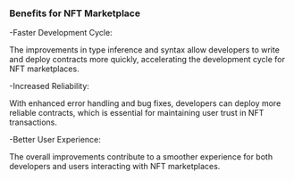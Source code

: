 ### Benefits for NFT Marketplace

 -Faster Development Cycle:

   The improvements in type inference and syntax allow developers to write and 
   deploy contracts more quickly, accelerating the development cycle for NFT marketplaces.
 
 -Increased Reliability:
 
  With enhanced error handling and bug fixes, 
  developers can deploy more reliable contracts, 
  which is essential for maintaining user trust in NFT transactions.

-Better User Experience:

 The overall improvements contribute to a smoother experience for both developers and users interacting with NFT marketplaces.
